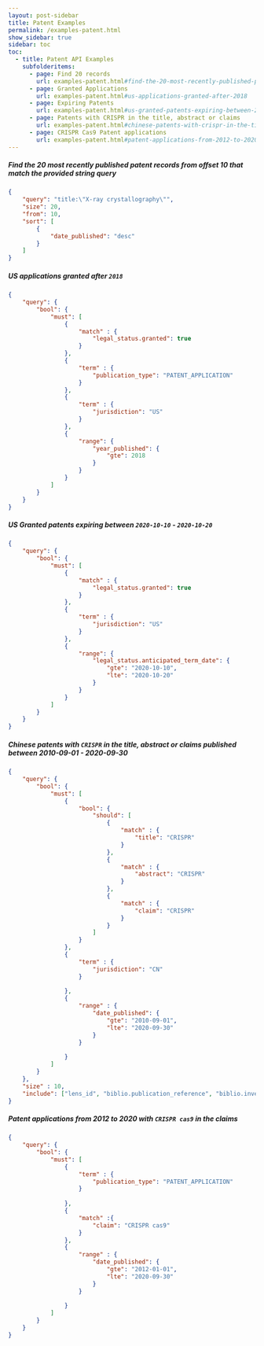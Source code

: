 ```yaml
---
layout: post-sidebar
title: Patent Examples
permalink: /examples-patent.html
show_sidebar: true
sidebar: toc
toc:
  - title: Patent API Examples
    subfolderitems:
      - page: Find 20 records
        url: examples-patent.html#find-the-20-most-recently-published-patent-records-from-offset-10-that-match-the-provided-string-query
      - page: Granted Applications
        url: examples-patent.html#us-applications-granted-after-2018
      - page: Expiring Patents
        url: examples-patent.html#us-granted-patents-expiring-between-2020-10-10-2020-10-20
      - page: Patents with CRISPR in the title, abstract or claims
        url: examples-patent.html#chinese-patents-with-crispr-in-the-title,-abstract-or-claims-published-between-2010-09-01-2020-09-30
      - page: CRISPR Cas9 Patent applications
      	url: examples-patent.html#patent-applications-from-2012-to-2020-with-crispr-cas9-in-the-claims
---
```


##### Find the 20 most recently published patent records from offset 10 that match the provided string query
```json
{
    "query": "title:\"X-ray crystallography\"",
    "size": 20,
    "from": 10,
    "sort": [
        {
            "date_published": "desc"
        }
    ]
}
```

##### US applications granted after `2018`
```json
{
    "query": {
        "bool": {
            "must": [
                {
                    "match" : {
                        "legal_status.granted": true
                    }
                },
                {
                    "term" : {
                        "publication_type": "PATENT_APPLICATION"
                    }
                },
                {
                    "term" : {
                        "jurisdiction": "US"
                    }
                },
                {
                    "range": {
                        "year_published": {
                            "gte": 2018
                        }
                    }
                }
            ]
        }
    }
}
```

##### US Granted patents expiring between `2020-10-10` - `2020-10-20`
```json
{
    "query": {
        "bool": {
            "must": [
                {
                    "match" : {
                        "legal_status.granted": true
                    }
                },
                {
                    "term" : {
                        "jurisdiction": "US"
                    }
                },
                {
                    "range": {
                        "legal_status.anticipated_term_date": {
                            "gte": "2020-10-10",
                            "lte": "2020-10-20"
                        }
                    }
                }
            ]
        }
    }
}
```

##### Chinese patents with `CRISPR` in the title, abstract or claims published between 2010-09-01 - 2020-09-30 
```json
{
    "query": {
        "bool": {
            "must": [
                {
                    "bool": {
                        "should": [
                            {
                                "match" : {
                                    "title": "CRISPR"
                                }
                            },
                            {
                                "match" : {
                                    "abstract": "CRISPR"
                                }
                            },
                            {
                                "match" : {
                                    "claim": "CRISPR"
                                }
                            }
                        ]
                    }
                },
                {
                    "term" : {
                        "jurisdiction": "CN"
                    }
                
                },
                {
                    "range" : {
                        "date_published": {
                            "gte": "2010-09-01",
                            "lte": "2020-09-30"
                        }
                    }
                
                }
            ]
        }
    },
    "size" : 10,
    "include": ["lens_id", "biblio.publication_reference", "biblio.invention_title.text", "abstract.text", "claims.claims.claim_text"]
}
```
##### Patent applications from 2012 to 2020 with `CRISPR cas9` in the claims
```json
{
    "query": {
        "bool": {
            "must": [
                {
                    "term" : {
                        "publication_type": "PATENT_APPLICATION"
                    }
                
                },
                {
                    "match" :{
                        "claim": "CRISPR cas9"
                    }
                },
                {
                    "range" : {
                        "date_published": {
                            "gte": "2012-01-01",
                            "lte": "2020-09-30"
                        }
                    }
                
                }
            ]
        }
    }
}
```

<!--
##### Get the patent citations, scholarly citations and references for a list of scholarly works using the `lens_id`
```json
{
  "query": {
    "terms":{
      "lens_id": ["017-767-306-508-482", "017-624-265-921-255"]
    }
  },
  "include": ["lens_id", "patent_citations", "scholarly_citations", "references"]
}
```
##### Get title and patent citations for a scholarly work using a `doi`
```json
{
  "query": {
    "match":{
      "doi": "10.1109/ee.1934.6540358"
    }
  },
  "include":["title","patent_citations"]
}
```
##### Get scholarly works using multiple pmid
```json
{
	"query": {
		"terms": {
			"pmid": ["14297189", "17475107"]
		}
	}
}
```
##### Get the metadata for scholarly works that are cited by a list of patents using the patent lens_id
```json
{
  "query": {
    "terms": {
      "patent_citation.lens_id":["198-832-374-467-397", "092-513-162-449-806"]
    }
  }
}
```
##### Find the 10 most recently published works from an institution (sorted by published date)
```json
{
  "query": {"match_phrase": {"author.affiliation.name": "Harvard University"}},
  "sort": [{"date_published": "desc"}],
  "size": 10
}
```
##### Get publication year of journal articles cited by patents
```json
{
   "query": {
       "bool" : {
        "must": [
            {"terms": { "patent_citation.lens_id": ["020-159-299-402-960", "014-680-767-794-441"]}},
            {"match": {"source.type": "Journal"}}
        ]
      }
   },
   "include": ["year_published"],
   "size": 50
}
```
##### Get 30 works from an institution published between two years
```json
{
  "query": {
    "bool": {
      "must": {"match_phrase": {"author.affiliation.name": "Harvard University"}},
    "filter": {
      "range": {
        "year_published": {
          "gte": "1999",
          "lte": "2000"
          }
        }
      }
    }
  },
  "size": 30
}
```
##### Get scholarly works having patent citations and affiliations
```json
{
    "query": {
        "bool":{
            "must": [
                {"match": {"has_patent_citations": true}},
                {"match": {"has_affiliation": true}}
            ]
        }
    }
}
```
##### Query by author name
```json
{
    "query": {
        "match_phrase": {"author.display_name": "Craig Venter"}
    },
    "sort": [{"year_published": "desc"}],
    "size": 10
}
```
##### Find scholarly works with a Pubmed identifier published in 2012
```json
{
    "query": {
        "bool":{
           "must":[
             {"match":{"external_id_type": "pmid"}},
             {"match":{"year_published": 2012}}
           ]
        }
    },
    "include":["patent_citations_count", "external_ids"]
}
```
OR using String Based Query
```json
{
    "query": "external_id_type: pmid AND year_published: 2012",
    "include":["patent_citations_count", "external_ids"]
}
```
##### Access your collection
> `[POST] https://api.lens.org/collections/123456`
```json
{
  "query": {"match": {"title": "Malaria"}},
  "include":["title","lens_id", "authors.first_name"],
  "size":10
}
```
##### Using GET Requests
> `[GET] https://api.lens.org/collections/123456?token=[your-access-token]&size=10&query=Malaria&include=authors,lens_id&sort=desc(date_published)`

> `[GET] https://api.lens.org/scholarly/search?token=[your-access-token]&size=10&query=Malaria&include=authors,lens_id&sort=desc(date_published)`
-->

